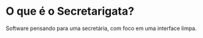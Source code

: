 # O que é o Secretarigata?
Software pensando para uma secretária, com foco em uma interface limpa.  
